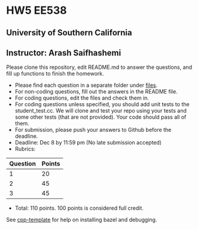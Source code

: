 
# HW5 EE538
## University of Southern California
## Instructor: Arash Saifhashemi

Please clone this repository, edit README.md to answer the questions, and fill up functions to finish the homework.

- Please find each question in a separate folder under [files](/files).
- For non-coding questions, fill out the answers in the README file.
- For coding questions, edit the files and check them in.
- For coding questions unless specified, you should add unit tests to the student_test.cc.
  We will clone and test your repo using your tests and some other tests (that are not provided). Your code should pass all of them.
- For submission, please push your answers to Github before the deadline.
- Deadline: Dec 8 by 11:59 pm (No late submission accepted)
- Rubrics:
  
| Question | Points |
| -- | -- |
| 1  | 20 |
| 2  | 45 |
| 3  | 45 |



- Total: 110 points. 100 points is considered full credit.


See [cpp-template](https://github.com/ourarash/cpp-template) for help on installing bazel and debugging.
